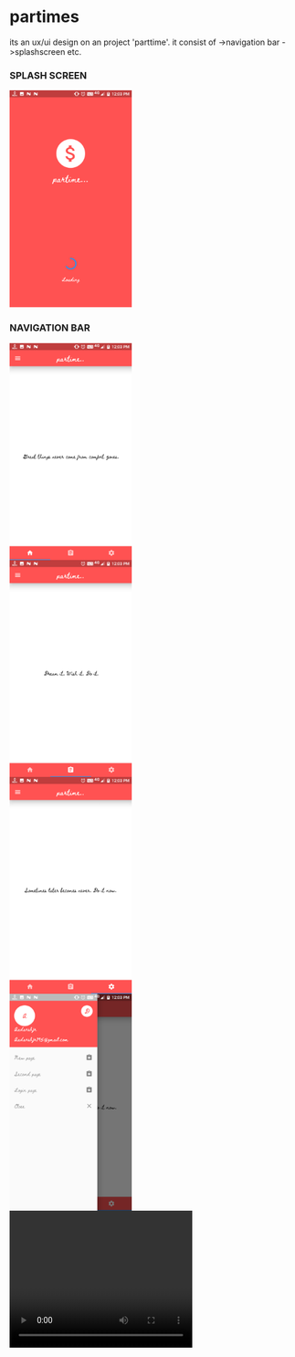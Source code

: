 # partimes
its an ux/ui design on an project 'parttime'.
it consist of 
 ->navigation bar
 ->splashscreen etc.
 
 ### SPLASH SCREEN
 <img src="./screenshots/Screenshot_20190924-120349.png" height="380px"/>
 
 
 ### NAVIGATION BAR
 <div style="display:grid">

<img src="./screenshots/Screenshot_20190924-120322.png" height="380px"/>
<img src="./screenshots/Screenshot_20190924-120333.png" height="380px"/>
<img src="./screenshots/Screenshot_20190924-120335.png" height="380px"/>
<img src="./screenshots/Screenshot_20190924-120342.png" height="380px"/>
</div>

<video width="320" height="240" controls>
  <source src="./screenshots/2019_09_28_10_52_22_trim.mp4" type="video/mp4">
 </video>
